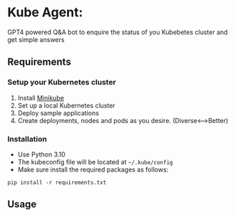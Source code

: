 # Kube Agent:
 GPT4 powered Q&A bot to enquire the status of you Kubebetes cluster and get simple answers


 ## Requirements

### Setup your Kubernetes cluster
1. Install [Minikube](https://minikube.sigs.k8s.io/docs/start/)
2. Set up a local Kubernetes cluster
3. Deploy sample applications
4. Create deployments, nodes and pods as you desire. (Diverse<-->Better)
   

### Installation

- Use Python 3.10
- The kubeconfig file will be located at `~/.kube/config`
- Make sure install the required packages as follows:
```
pip install -r requirements.txt
```

## Usage
